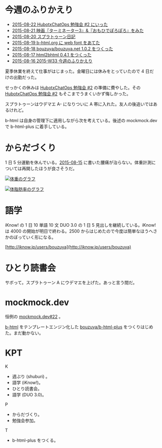 # 今週のふりかえり

- [2015-08-22 HubotxChatOps 勉強会 #2 にいった][2015-08-22]
- [2015-08-21 映画『ターミネーター3』&『おもひでぽろぽろ』をみた][2015-08-21]
- [2015-08-20 スプラトゥーン日記][2015-08-20]
- [2015-08-19 b-html.org に web font をあてた][2015-08-19]
- [2015-08-18 bouzuya/bouzuya.net 1.0.2 をつくった][2015-08-18]
- [2015-08-17 html2bhtml 0.4.1 をつくった][2015-08-17]
- [2015-08-16 2015-W33 今週のふりかえり][2015-08-16]

夏季休業を終えて仕事がはじまった。金曜日には休みをとっていたので 4 日だけの出勤だった。

せっかくの休みは [HubotxChatOps 勉強会 #2][hubot_chatops] の準備に費やした。その [HubotxChatOps 勉強会 #2][hubot_chatops] もそこまでうまくいかず悔しかった。

スプラトゥーンはウデマエ A- になりついに A 帯に入れた。友人の後追いではあるけれど。

b-html は自身の管理下に適用しながら次を考えている。後述の mockmock.dev で b-html-plus に着手している。

# からだづくり

1 日 5 分運動を休んでいる。[2015-08-15][] に書いた腰痛が治らない。体重計測については再開したほうが良さそうだ。

[![体重のグラフ][graph-weight-img]][graph-weight-url]

[![体脂肪率のグラフ][graph-percent-img]][graph-percent-url]

# 語学

iKnow! の 1 日 10 単語 10 文 DUO 3.0 の 1 日 5 見出しを継続している。iKnow! は 4000 の開始が明日で終わる。2500 からはじめたので今度は簡単なほうへさかのぼっていく形になる。

[http://iknow.jp/users/bouzuya](http://iknow.jp/users/bouzuya)

# ひとり読書会

サボって。スプラトゥーン A にウデマエを上げた。あっと言う間だ。

# mockmock.dev

恒例の [mockmock.dev#22](http://mockmock.connpass.com/event/19015/) 。

[b-html](http://b-html.org) をテンプレートエンジン化した [bouzuya/b-html-plus][] をつくりはじめた。まだ動かない。

# KPT

K

- 週ぶり (shuburi) 。
- 語学 (iKnow!)。
- ひとり読書会。
- 語学 (DUO 3.0)。

P

- からだづくり。
- 勉強会参加。

T

- b-html-plus をつくる。

[graph-percent-img]: http://graph.hatena.ne.jp/bouzuya/graph?graphname=percent&startdate=2015-01-01&enddate=2015-08-28
[graph-percent-url]: http://graph.hatena.ne.jp/bouzuya/percent/?startdate=2015-01-01&enddate=2015-08-28
[graph-weight-img]: http://graph.hatena.ne.jp/bouzuya/graph?graphname=weight&startdate=2015-01-01&enddate=2015-08-28
[graph-weight-url]: http://graph.hatena.ne.jp/bouzuya/weight/?startdate=2015-01-01&enddate=2015-08-28
[hubot_chatops]: http://hubot-chatops.connpass.com/event/17902/
[2015-08-22]: http://blog.bouzuya.net/2015/08/22/
[2015-08-21]: http://blog.bouzuya.net/2015/08/21/
[2015-08-20]: http://blog.bouzuya.net/2015/08/20/
[2015-08-19]: http://blog.bouzuya.net/2015/08/19/
[2015-08-18]: http://blog.bouzuya.net/2015/08/18/
[2015-08-17]: http://blog.bouzuya.net/2015/08/17/
[2015-08-16]: http://blog.bouzuya.net/2015/08/16/
[2015-08-15]: http://blog.bouzuya.net/2015/08/15/
[bouzuya/b-html-plus]: https://github.com/bouzuya/b-html-plus

